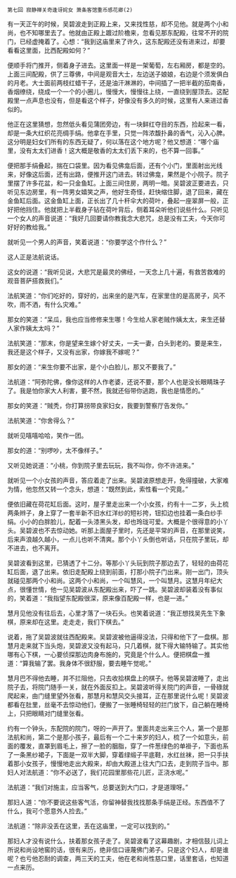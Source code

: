     第七回 寂静禅关奇逢讶姹女 萧条客馆重币感花卿(2) 

   有一天正午的时候，吴碧波走到正殿上来，又来找性慈，却不见他。就是两个小和尚，也不知哪里去了。他就由正殿上踱过阶檐来，忽看见那东配殿，往常不开的院门，已经虚掩着了。心想：“我到这庙里来了许久，这东配殿还没有进来过，却要看看这里面，比西配殿如何？”

   便顺手将门推开，侧着身子进去。这里面一样是一架葡萄，左右厢房，都是空的。上面三间配殿，供了三尊佛，中间是观音大士，左边送子娘娘，右边是个须发俱白的月老。大士面前两枝红蜡干子，还是油汗淋淋的，中间插了一把半截的茄南香，香烟缭绕，绕成一个一个的小圈儿，慢慢大，慢慢往上绕，一直绕到屋顶去。这配殿里一点声息也没有，但是看这个样子，好像没有多久的时候，这里有人来进过香似的。

   他正在这里猜想，忽然低头看见蒲团旁边，有一块鲜红夺目的东西，捡起来一看，却是一条大红织花亮绸手绢。他拿在手里，只觉一阵浓馥扑鼻的香气，沁入心脾。这分明是妇女们所有的东西无疑了，何以落在这个地方呢？他又想道：“哪个庙里，没有太太们进香！这大概是敬香的太太们丢下来的，也不算一回事。”

   便把那手绢叠起，揣在口袋里。因为看见佛龛后面，还有个小门，里面射出光线来，好像这后面，还有出路，便推开这门进去。转过佛龛，果然是个小院子。院子里摆了许多花盆，和一只金鱼缸。上面三间住房，两明一暗。吴碧波正要进去，只听见东边房里，有一阵男女嬉笑之声，他好生奇怪，赶快缩住脚，退了回来，藏在金鱼缸后面。这金鱼缸上面，正长出了几十秆伞大的荷叶，叠起一座翠屏一般，正好把他挡住。他就把上半截身子钻在荷叶背后，侧着耳朵听他们说些什么。只听见一个女人的声音说道：“我好几回要请你教我念大悲咒，总是没有工夫，今天你可好好的教给我。”

   就听见一个男人的声音，笑着说道：“你要学这个作什么？”

   这人正是法航说话。

   这女的说道：“我听见说，大悲咒是最灵的佛经，一天念上几十遍，有救苦救难的观音菩萨搭救我们。”

   法航笑道：“你们吃好的，穿好的，出来坐的是汽车，在家里住的是高房子，风不吹，雨不洒，有什么灾难。”

   那女的笑道：“呆瓜，我也应当修修来生哪！今生给人家老贼作姨太太，来生还替人家作姨太太吗？”

   法航笑道：“那末，你是望来生嫁个好丈夫，一夫一妻，白头到老的。要是来生，我还是这个样子，又没有出家，你嫁我不嫁呢？”

   那女的道：“来生你要不出家，是个小白脸儿，那又不要我了。”

   法航道：“阿弥陀佛，像你这样的人作老婆，还说不要，那个人也是没长眼睛珠子了。我是怕你家大人利害，要不然，我就还俗带你逃跑，我也是情愿的。”

   那女的笑道：“贼秃，你打算拐带良家妇女，我要到警察厅告发你。”

   法航笑道：“你舍得么？”

   就听见嘻嘻哈哈，笑作一团。

   那女的道：“别啰吵，太不像样子。”

   又听见她说道：“小桃，你到院子里去玩玩，我不叫你，你不许进来。”

   就听见一个小女孩的声音，答应着走了出来。吴碧波原想走开，免得撞破，大家难为情，他忽然又转一个念头，想道：“既然到此，索性看一个究竟。”

   便依旧藏在荷花缸后面。这时，屋子里走出来一个小女孩，约有十一二岁，头上梳两条辫子，身上穿了一套半新不旧水红洋纱的短衫挎，钮扣边也挂着一条白纱手绢。小小的白胖脸儿，配着一头漆黑头发，却也玲珑可爱。大概是个很得意的小丫头。吴碧波也不去惊动她。听那上面屋子里时，先还是平常的声音，在那里说笑，后来声浪越久越小，一点儿也听不清爽。那个小丫头倒也听话，只在院子里玩，却不进去，也不离开。

   吴碧波看到这里，已猜透了十二分。等那小丫头玩到院子那边去了，轻轻的由荷花缸后面，退了出来。依旧走配殿上绕到前面，打那小院子门出来。刚一出门，顶头就碰见那两个小和尚。这两个小和尚，一个叫慧风，一个叫慧月。这慧月年纪大点，很懂世情，他一见吴碧波从东配殿出来，吓了一跳。吴碧波却装着没有事似的，笑着道：“我指望东配殿很深，原来像百配殿一样，也是一进。”

   慧月见他没有往后去，心里才落了一块石头。也笑着说道：“我正想找吴先生下象棋，原来却在这里。走走走，我们下棋去。”

   说着，拖了吴碧波就往西配殿来。吴碧波被他逼得没法，只得和他下了一盘棋。那慧月走来就下当头炮，吴碧波又没有起马，只几着棋，就下得大输特输了。其实他哪有心下棋，一心要侦探那边肉身布施的，究竟是个什么人。便把棋盘一推道：“算我输了罢。我身体不很舒服，要去睡午觉呢。”

   慧月巴不得他去睡，并不拦阻他，只去收拾棋盘上的棋子。他等吴碧波睡了，走出院子去，将院门随手一关，就在外面反扣上。吴碧波听得关院门的声音，一骨碌就爬起来，由门缝里望外张看，那慧月和慧风交头接耳，正在那里说什么呢！吴碧波都看在肚里，丝毫不去惊动他们，便搬了一张睡椅轻轻的拦门放下，自己躺在睡椅上，只把眼睛对门缝里张看。

   约有一个钟头，东配院的院门，呀的一声开了。里面共走出来三个人，第一个是那法航和尚，第二个是那小孩子，最后有一个二十来岁的妇人，梳了一个如意头，前面的覆发，直罩到眉毛上，擦了一脸的胭脂，穿了一件葱绿色的单褂子，下面也系了一条黑纱裙子，下面是一双半大脚，穿着绿缎子平底鞋，水红丝袜，把一只手扶着那小女孩子，慢慢地走出大殿来，却由大殿道上往大门口去，走到院子当中。那妇人对法航道：“你不必送了，我们花园里那些花儿匠，正浇水呢。”

   法航道：“我们对施主，应当客气，总要送到大门口，才是道理呀。”

   那妇人道：“你不要说这些客气活，你留神替我找找那条手绢是正经。东西值不了什么，我可个愿意外人捡去。”

   法航道：“除非没丢在这里，丢在这庙里，一定可以找到的。”

   那妇人才没有说什么，扶着那女孩子走了。吴碧波看了这幕趣剧，才相信鼓儿词上所说和尚设地窖的话，很有来历，绝非信口诬蔑佛门弟子。只是这个妇人，却是谁呢？也亏他忍耐的调查，两三天的工夫，他在老和尚性慈口里，话里套话，也知道一点来历。

